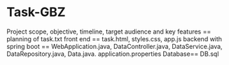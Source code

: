 # Task-GBZ
Project scope, objective, timeline, target audience and key features == planning of task.txt
front end == task.html, styles.css, app.js
backend with spring boot == WebApplication.java, DataController.java, DataService.java, DataRepository.java, Data.java.
application.properties
Database== DB.sql
